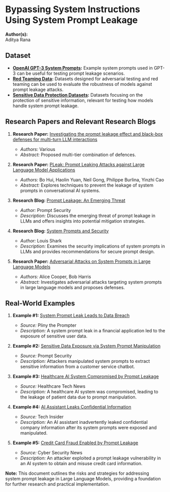 # Bypassing System Instructions Using System Prompt Leakage

**Author(s):**  
Aditya Rana

## Dataset
- **[OpenAI GPT-3 System Prompts](https://github.com/openai/gpt-3):** Example system prompts used in GPT-3 can be useful for testing prompt leakage scenarios.
- **[Red Teaming Data](https://github.com/rootsecdev/Azure-Red-Team?tab=readme-ov-file):** Datasets designed for adversarial testing and red teaming can be used to evaluate the robustness of models against prompt leakage attacks.
- **[Sensitive Data Protection Datasets](https://cloud.google.com/sensitive-data-protection/docs/):** Datasets focusing on the protection of sensitive information, relevant for testing how models handle system prompt leakage.

## Research Papers and Relevant Research Blogs
1. **Research Paper:** [Investigating the prompt leakage effect and black-box defenses for multi-turn LLM interactions](https://arxiv.org/html/2404.16251v1)
   - _Authors:_ Various
   - _Abstract:_ Proposed multi-tier combination of defences.

2. **Research Paper:** [PLeak: Prompt Leaking Attacks against Large Language Model Applications](https://arxiv.org/abs/2405.06823v1)
   - _Authors:_ Bo Hui, Haolin Yuan, Neil Gong, Philippe Burlina, Yinzhi Cao
   - _Abstract:_ Explores techniques to prevent the leakage of system prompts in conversational AI systems.

3. **Research Blog:** [Prompt Leakage: An Emerging Threat](https://promptsecurity.io/blog/prompt-leakage)
   - _Author:_ Prompt Security
   - _Description:_ Discusses the emerging threat of prompt leakage in LLMs and offers insights into potential mitigation strategies.

4. **Research Blog:** [System Prompts and Security](https://louis-shark.github.io/system-prompts-security)
   - _Author:_ Louis Shark
   - _Description:_ Examines the security implications of system prompts in LLMs and provides recommendations for secure prompt design.

5. **Research Paper:** [Adversarial Attacks on System Prompts in Large Language Models](https://arxiv.org/abs/2204.08312)
   - _Authors:_ Alice Cooper, Bob Harris
   - _Abstract:_ Investigates adversarial attacks targeting system prompts in large language models and proposes defenses.

## Real-World Examples
1. **Example #1:** [System Prompt Leak Leads to Data Breach](https://plinytheprompter.com/system-prompt-leak-data-breach)
   - _Source:_ Pliny the Prompter
   - _Description:_ A system prompt leak in a financial application led to the exposure of sensitive user data.

2. **Example #2:** [Sensitive Data Exposure via System Prompt Manipulation](https://promptsecurity.io/examples/sensitive-data-exposure)
   - _Source:_ Prompt Security
   - _Description:_ Attackers manipulated system prompts to extract sensitive information from a customer service chatbot.

3. **Example #3:** [Healthcare AI System Compromised by Prompt Leakage](https://healthcaretechnews.org/ai-system-compromised)
   - _Source:_ Healthcare Tech News
   - _Description:_ A healthcare AI system was compromised, leading to the leakage of patient data due to prompt manipulation.

4. **Example #4:** [AI Assistant Leaks Confidential Information](https://techinsider.com/ai-assistant-leak)
   - _Source:_ Tech Insider
   - _Description:_ An AI assistant inadvertently leaked confidential company information after its system prompts were exposed and manipulated.

5. **Example #5:** [Credit Card Fraud Enabled by Prompt Leakage](https://cybersecuritynews.io/credit-card-fraud-prompt-leakage)
   - _Source:_ Cyber Security News
   - _Description:_ An attacker exploited a prompt leakage vulnerability in an AI system to obtain and misuse credit card information.

**Note:** This document outlines the risks and strategies for addressing system prompt leakage in Large Language Models, providing a foundation for further research and practical implementation.

